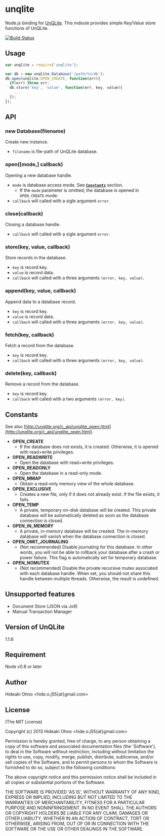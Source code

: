# unqlite

Node.js binding for [UnQLite](http://unqlite.org/).
This mdoule provides simple Key/Value store functions of UnQLite.

 [![Build Status](https://secure.travis-ci.org/hideo55/node-unqlite.png)](http://travis-ci.org/hideo55/node-unqlite)

## Usage

```JavaScript
var unqlite = require('unqlite');

var db = new unqlite.Database('/path/to/db');
db.open(unqlite.OPEN_CREATE, function(err){
  if(err) throw err;
  db.store('key', 'value', function(err, key, value){
    ...
  });
});
```

## API

### new Database(filename)

Create new instance.

- `filename` is file-path of UnQLite database.

### open([mode,] callback)

Opening a new database handle.

- `mode` is database access mode. See <a href="#constants"><code><b>Constants</b></code></a> section.
  - If the `mode` parameter is omitted, the database is opened in `OPEN_CREATE` mode.
- `callback` will called with a sigle argument `error`. 

### close(callback)

Closing a database handle.

- `callback` will called with a sigle argument `error`. 

### store(key, value, callback)

Store records in the database.

- `key` is record key.
- `value` is record data.
- `callback` will called with a three arguments `(error, key, value)`. 

### append(key, value, callback)

Append data to a database record.

- `key` is record key.
- `value` is record data.
- `callback` will called with a three arguments `(error, key, value)`. 

### fetch(key, callback)

Fetch a record from the database.

- `key` is record key.
- `callback` will called with a three arguments `(error, key, value)`. 

### delete(key, callback)

Remove a record from the database.

- `key` is record key.
- `callback` will called with a two arguments `(error, key)`. 

<a name="constants"></a>
## Constants

See also [http://unqlite.org/c_api/unqlite_open.html](http://unqlite.org/c_api/unqlite_open.html)

- **OPEN_CREATE**
  -  If the database does not exists, it is created. Otherwise, it is opened with read+write privileges.
- **OPEN_READWRITE**
  - Open the database with read+write privileges.
- **OPEN_READONLY**
  - Open the database in a read-only mode.
- **OPEN_MMAP**
  - Obtain a read-only memory view of the whole database.
- **OPEN_EXCLUSIVE**
  - Creates a new file, only if it does not already exist. If the file exists, it fails.
- **OPEN_TEMP**
  - A private, temporary on-disk database will be created. This private database will be automatically deleted as soon as the database connection is closed.
- **OPEN_IN_MEMORY**
  - A private, in-memory database will be created. The in-memory database will vanish when the database connection is closed.
- **OPEN_OMIT_JOURNALING**
  - (Not recommended) Disable journaling for this database. In other words, you will not be able to rollback your database after a crash or power failure. This flag is automatically set for temporary database.
- **OPEN_NOMUTEX**
  - (Not recommended) Disable the private recursive mutex associated with each database handle. When set, you should not share this handle between multiple threads. Otherwise, the result is undefined.


## Unsupported features

- Document Store (JSON via Jx9)
- Manual Transaction Manager

## Version of UnQLite

1.1.6

## Requirement

Node v0.8 or later

## Author

Hideaki Ohno  &lt;hide.o.j55{at}gmail.com&gt;

## License 

(The MIT License)

Copyright (c) 2013 Hideaki Ohno &lt;hide.o.j55{at}gmail.com&gt;

Permission is hereby granted, free of charge, to any person obtaining
a copy of this software and associated documentation files (the
'Software'), to deal in the Software without restriction, including
without limitation the rights to use, copy, modify, merge, publish,
distribute, sublicense, and/or sell copies of the Software, and to
permit persons to whom the Software is furnished to do so, subject to
the following conditions:

The above copyright notice and this permission notice shall be
included in all copies or substantial portions of the Software.

THE SOFTWARE IS PROVIDED 'AS IS', WITHOUT WARRANTY OF ANY KIND,
EXPRESS OR IMPLIED, INCLUDING BUT NOT LIMITED TO THE WARRANTIES OF
MERCHANTABILITY, FITNESS FOR A PARTICULAR PURPOSE AND NONINFRINGEMENT.
IN NO EVENT SHALL THE AUTHORS OR COPYRIGHT HOLDERS BE LIABLE FOR ANY
CLAIM, DAMAGES OR OTHER LIABILITY, WHETHER IN AN ACTION OF CONTRACT,
TORT OR OTHERWISE, ARISING FROM, OUT OF OR IN CONNECTION WITH THE
SOFTWARE OR THE USE OR OTHER DEALINGS IN THE SOFTWARE.

